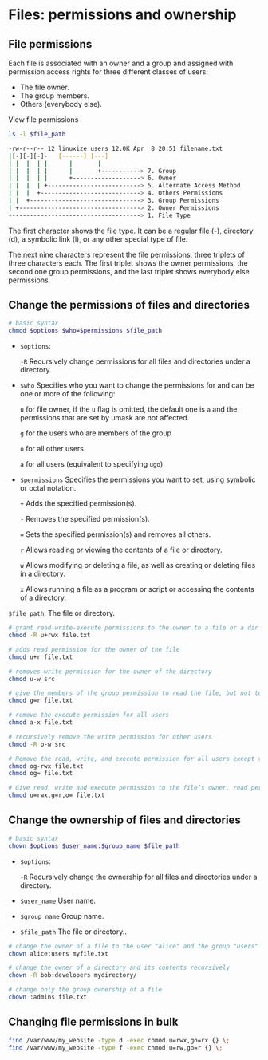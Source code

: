 # Files: permissions and ownership

## File permissions

Each file is associated with an owner and a group and assigned with permission access rights for three different classes of users:

- The file owner.
- The group members.
- Others (everybody else).

View file permissions

```bash
ls -l $file_path

-rw-r--r-- 12 linuxize users 12.0K Apr  8 20:51 filename.txt
|[-][-][-]-   [------] [---]
| |  |  | |      |       |
| |  |  | |      |       +-----------> 7. Group
| |  |  | |      +-------------------> 6. Owner
| |  |  | +--------------------------> 5. Alternate Access Method
| |  |  +----------------------------> 4. Others Permissions
| |  +-------------------------------> 3. Group Permissions
| +----------------------------------> 2. Owner Permissions
+------------------------------------> 1. File Type
```

The first character shows the file type. It can be a regular file (-), directory (d), a symbolic link (l), or any other special type of file.

The next nine characters represent the file permissions, three triplets of three characters each. The first triplet shows the owner permissions, the second one group permissions, and the last triplet shows everybody else permissions.

## Change the permissions of files and directories

```bash
# basic syntax
chmod $options $who=$permissions $file_path
```

- `$options`:

  `-R` Recursively change permissions for all files and directories under a directory.

- `$who` Specifies who you want to change the permissions for and can be one or more of the following:

  `u` for file owner, if the `u` flag is omitted, the default one is `a` and the permissions that are set by umask are not affected.

  `g` for the users who are members of the group

  `o` for all other users

  `a` for all users (equivalent to specifying `ugo`)

- `$permissions` Specifies the permissions you want to set, using symbolic or octal notation.

  `+` Adds the specified permission(s).

  `-` Removes the specified permission(s).

  `=` Sets the specified permission(s) and removes all others.

  `r` Allows reading or viewing the contents of a file or directory.

  `w` Allows modifying or deleting a file, as well as creating or deleting files in a directory.

  `x` Allows running a file as a program or script or accessing the contents of a directory.

`$file_path`: The file or directory.

```bash
# grant read-write-execute permissions to the owner to a file or a dir recursively
chmod -R u+rwx file.txt

# adds read permission for the owner of the file
chmod u+r file.txt

# removes write permission for the owner of the directory
chmod u-w src

# give the members of the group permission to read the file, but not to write and execute it
chmod g=r file.txt

# remove the execute permission for all users
chmod a-x file.txt

# recursively remove the write permission for other users
chmod -R o-w src

# Remove the read, write, and execute permission for all users except the file’s owner
chmod og-rwx file.txt
chmod og= file.txt

# Give read, write and execute permission to the file’s owner, read permissions to the file’s group and no permissions to all other users:
chmod u=rwx,g=r,o= file.txt
```

## Change the ownership of files and directories

```bash
# basic syntax
chown $options $user_name:$group_name $file_path
```

- `$options`:

  `-R` Recursively change the ownership for all files and directories under a directory.

- `$user_name` User name.

- `$group_name` Group name.

- `$file_path` The file or directory..

```bash
# change the owner of a file to the user "alice" and the group "users"
chown alice:users myfile.txt

# change the owner of a directory and its contents recursively
chown -R bob:developers mydirectory/

# change only the group ownership of a file
chown :admins file.txt
```

## Changing file permissions in bulk

```bash
find /var/www/my_website -type d -exec chmod u=rwx,go=rx {} \;
find /var/www/my_website -type f -exec chmod u=rw,go=r {} \;
```
